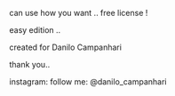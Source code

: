 can use how you want .. free license !

easy edition ..

created for Danilo Campanhari

thank you..


instagram:
follow me: @danilo_campanhari

